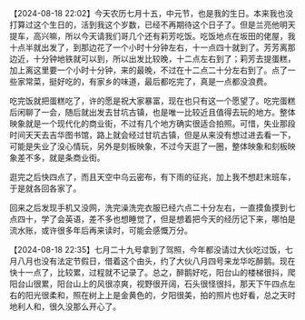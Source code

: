 
【2024-08-18 22:02】今天农历七月十五，中元节，也是我的生日。本来我也没打算过这个生日的，活到我这个岁数，已经不再期待这个日子了。但是兰亮他明天提车，高兴嘛，所以今天请我们哥几个还有莉芳吃饭。吃饭地点在坂田的佬屋，我十点半就出发了，到那边花了一个小时十分钟左右，十一点四十就到了。芳芳离那边近，十分钟地铁就可以到，所以出发比较晚，十二点左右到了；莉芳去提蛋糕，加上离这里要一个小时十分钟，来的最晚，不过在十二点二十分左右到了。点了一些家常菜，挺好吃的，有家乡的味道，最后都吃完了，真是一点都没浪费。

吃完饭就把蛋糕吃了，许的愿是祝大家暴富，现在也只有这一个愿望了。吃完蛋糕后闲聊了一会，随后就出发去甘坑古镇，也是唯一比较近且值得去玩的地方。整体映象就是一个现代化的商业街，不过有几个地方确实很适合拍照。可惜，失业那段时间天天去吉华图书馆，路上就会经过甘坑古镇，但是从来没有想过进去看一下，可能是失业了没心情玩，另外是刻板映象，不过今天逛了一圈，整体映象和刻板映象差不多，就是条商业街。

逛完之后快四点了，而且天空中乌云密布，有下雨的征兆，加上我不想赶末班车，于是就各回各家了。

回来之后发现手机又没网，洗完澡洗完衣服已经六点二十分左右，一直摸鱼摸到七点四十，学了会英语，差不多也想睡觉了，但是想着把今天的经历记下来，哪怕是流水账，或许很多年后再来读时，可能会感慨万分。

【2024-08-18 22:35】七月二十九号拿到了驾照，今年都没请过大伙吃过饭，七月八月也没有法定节假日，借着这个由头，约了大伙八月四号来龙华吃醉鹅。现在快十一点了，比较累，过程就不记录了。总之，醉鹅好吃，阳台山的楼梯很抖，爬阳台山很累，阳台山上的风很凉爽，视野很开阔，石头很怪很抖，那天下午四点左右的阳光很柔和，照在树上上是金黄色的，夕阳很美，拍的照片也好看，总之天时地利人和，很久没那么开心了。

